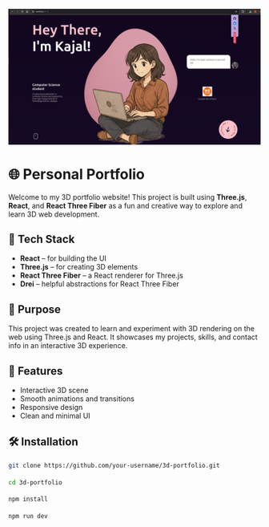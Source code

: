 ![alt text](image.png)
# 🌐 Personal Portfolio

Welcome to my 3D portfolio website! This project is built using **Three.js**, **React**, and **React Three Fiber** as a fun and creative way to explore and learn 3D web development.

## 🚀 Tech Stack

- **React** – for building the UI
- **Three.js** – for creating 3D elements
- **React Three Fiber** – a React renderer for Three.js
- **Drei** – helpful abstractions for React Three Fiber

## 🎯 Purpose

This project was created to learn and experiment with 3D rendering on the web using Three.js and React. It showcases my projects, skills, and contact info in an interactive 3D experience.

## 📸 Features

- Interactive 3D scene
- Smooth animations and transitions
- Responsive design
- Clean and minimal UI

## 🛠️ Installation

```bash
git clone https://github.com/your-username/3d-portfolio.git

cd 3d-portfolio

npm install

npm run dev
